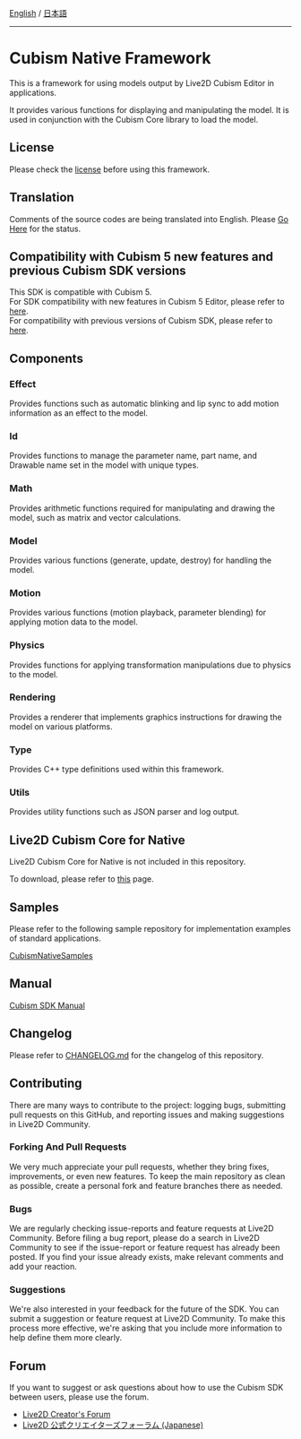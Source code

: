 [English](README.md) / [日本語](README.ja.md)

---

# Cubism Native Framework

This is a framework for using models output by Live2D Cubism Editor in applications.

It provides various functions for displaying and manipulating the model.
It is used in conjunction with the Cubism Core library to load the model.


## License

Please check the [license](LICENSE.md) before using this framework.

## Translation

Comments of the source codes are being translated into English.
Please [Go Here](TRANSLATION.md) for the status.


## Compatibility with Cubism 5 new features and previous Cubism SDK versions

This SDK is compatible with Cubism 5.  
For SDK compatibility with new features in Cubism 5 Editor, please refer to [here](https://docs.live2d.com/en/cubism-sdk-manual/cubism-5-new-functions/).  
For compatibility with previous versions of Cubism SDK, please refer to [here](https://docs.live2d.com/en/cubism-sdk-manual/compatibility-with-cubism-5/).


## Components

### Effect

Provides functions such as automatic blinking and lip sync to add motion information as an effect to the model.

### Id

Provides functions to manage the parameter name, part name, and Drawable name set in the model with unique types.

### Math

Provides arithmetic functions required for manipulating and drawing the model, such as matrix and vector calculations.

### Model

Provides various functions (generate, update, destroy) for handling the model.

### Motion

Provides various functions (motion playback, parameter blending) for applying motion data to the model.

### Physics

Provides functions for applying transformation manipulations due to physics to the model.

### Rendering

Provides a renderer that implements graphics instructions for drawing the model on various platforms.

### Type

Provides C++ type definitions used within this framework.

### Utils

Provides utility functions such as JSON parser and log output.


## Live2D Cubism Core for Native

Live2D Cubism Core for Native is not included in this repository.

To download, please refer to [this](https://www.live2d.com/download/cubism-sdk/download-native/) page.


## Samples

Please refer to the following sample repository for implementation examples of standard applications.

[CubismNativeSamples](https://github.com/Live2D/CubismNativeSamples)


## Manual

[Cubism SDK Manual](https://docs.live2d.com/cubism-sdk-manual/top/)


## Changelog

Please refer to [CHANGELOG.md](CHANGELOG.md) for the changelog of this repository.


## Contributing

There are many ways to contribute to the project: logging bugs, submitting pull requests on this GitHub, and reporting issues and making suggestions in Live2D Community.

### Forking And Pull Requests

We very much appreciate your pull requests, whether they bring fixes, improvements, or even new features. To keep the main repository as clean as possible, create a personal fork and feature branches there as needed.

### Bugs

We are regularly checking issue-reports and feature requests at Live2D Community. Before filing a bug report, please do a search in Live2D Community to see if the issue-report or feature request has already been posted. If you find your issue already exists, make relevant comments and add your reaction.

### Suggestions

We're also interested in your feedback for the future of the SDK. You can submit a suggestion or feature request at Live2D Community. To make this process more effective, we're asking that you include more information to help define them more clearly.


## Forum

If you want to suggest or ask questions about how to use the Cubism SDK between users, please use the forum.

- [Live2D Creator's Forum](https://community.live2d.com/)
- [Live2D 公式クリエイターズフォーラム (Japanese)](https://creatorsforum.live2d.com/)
